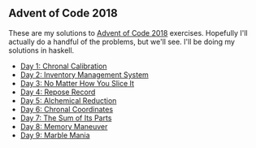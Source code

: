 ## Advent of Code 2018

These are my solutions to [Advent of Code 2018](https://adventofcode.com/2018) exercises.
Hopefully I'll actually do a handful of the problems, but we'll see. I'll be doing my
solutions in haskell.

* [Day 1: Chronal Calibration](day01)
* [Day 2: Inventory Management System](day02)
* [Day 3: No Matter How You Slice It](day03)
* [Day 4: Repose Record](day04)
* [Day 5: Alchemical Reduction](day05)
* [Day 6: Chronal Coordinates](day06)
* [Day 7: The Sum of Its Parts](day07)
* [Day 8: Memory Maneuver](day08)
* [Day 9: Marble Mania](day09)

